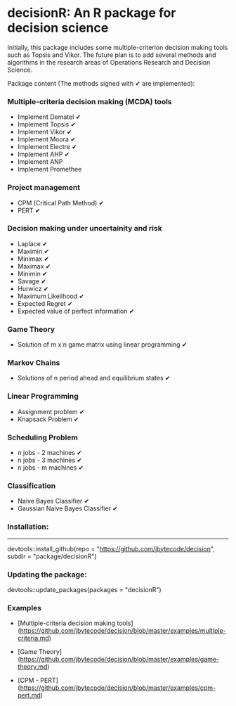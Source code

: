 # decisionR: An R package for decision science

Initially, this package includes some multiple-criterion decision making tools such as Topsis and Vikor.
The future plan is to add several methods and algorithms in the research areas of Operations Research and Decision Science.

Package content (The methods signed with &#10004; are implemented):

### Multiple-criteria decision making (MCDA) tools 
* Implement Dematel &#10004; 
* Implement Topsis &#10004;
* Implement Vikor &#10004;
* Implement Moora &#10004;
* Implement Electre &#10004;
* Implement AHP &#10004;
* Implement ANP
* Implement Promethee

### Project management
* CPM (Critical Path Method) &#10004;
* PERT &#10004;

### Decision making under uncertainity and risk
* Laplace &#10004;
* Maximin &#10004;
* Minimax &#10004;
* Maximax &#10004;
* Minimin &#10004;
* Savage &#10004;
* Hurwicz &#10004;
* Maximum Likelihood &#10004;
* Expected Regret &#10004;
* Expected value of perfect information &#10004;

### Game Theory
* Solution of m x n game matrix using linear programming &#10004;

### Markov Chains
* Solutions of n period ahead and equilibrium states &#10004;

### Linear Programming
* Assignment problem &#10004;
* Knapsack Problem &#10004;  

### Scheduling Problem
* n jobs - 2 machines &#10004;
* n jobs - 3 machines &#10004;
* n jobs - m machines &#10004;

### Classification
* Naive Bayes Classifier &#10004;
* Gaussian Naive Bayes Classifier &#10004;

### Installation:
-------------

devtools::install_github(repo = "https://github.com/jbytecode/decision", subdir = "package/decisionR")

### Updating the package:

devtools::update_packages(packages = "decisionR")


### Examples
* [Multiple-criteria decision making tools] (https://github.com/jbytecode/decision/blob/master/examples/multiple-criteria.md)

* [Game Theory] (https://github.com/jbytecode/decision/blob/master/examples/game-theory.md)

* [CPM - PERT] (https://github.com/jbytecode/decision/blob/master/examples/cpm-pert.md)



